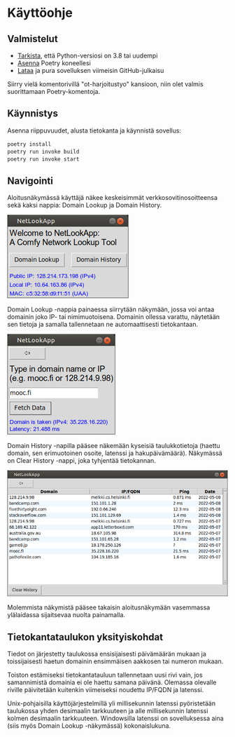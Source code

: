 # Käyttöohje

## Valmistelut

- [Tarkista](https://wiki.python.org/moin/BeginnersGuide/Download), että Python-versiosi on 3.8 tai uudempi
- [Asenna](https://python-poetry.org/docs/#installation) Poetry koneellesi
- [Lataa](https://github.com/weverhall/ot-harjoitustyo/releases/tag/viikko6) ja pura sovelluksen viimeisin GitHub-julkaisu

Siirry vielä komentorivillä "ot-harjoitustyo" kansioon, niin olet valmis suorittamaan Poetry-komentoja.

## Käynnistys

Asenna riippuvuudet, alusta tietokanta ja käynnistä sovellus:

```bash
poetry install
poetry run invoke build
poetry run invoke start
```

## Navigointi

Aloitusnäkymässä käyttäjä näkee keskeisimmät verkkosovitinosoitteensa sekä kaksi nappia: Domain Lookup ja Domain History.

![Main View](https://raw.githubusercontent.com/weverhall/ot-harjoitustyo/master/dokumentaatio/kuvat/main.png "Main View")

Domain Lookup -nappia painaessa siirrytään näkymään, jossa voi antaa domainin joko IP- tai nimimuotoisena. Domainin ollessa varattu, näytetään sen tietoja ja samalla tallennetaan ne automaattisesti tietokantaan. 

![Domain Lookup](https://raw.githubusercontent.com/weverhall/ot-harjoitustyo/master/dokumentaatio/kuvat/lookup.png "Domain Lookup")

Domain History -napilla pääsee näkemään kyseisiä taulukkotietoja (haettu domain, sen erimuotoinen osoite, latenssi ja hakupäivämäärä). Näkymässä on Clear History -nappi, joka tyhjentää tietokannan.

![Domain History](https://raw.githubusercontent.com/weverhall/ot-harjoitustyo/master/dokumentaatio/kuvat/history.png "Domain History")

Molemmista näkymistä pääsee takaisin aloitusnäkymään vasemmassa ylälaidassa sijaitsevaa nuolta painamalla.

## Tietokantataulukon yksityiskohdat

Tiedot on järjestetty taulukossa ensisijaisesti päivämäärän mukaan ja toissijaisesti haetun domainin ensimmäisen aakkosen tai numeron mukaan.

Toiston estämiseksi tietokantatauluun tallennetaan uusi rivi vain, jos samannimistä domainia ei ole haettu samana päivänä. Olemassa olevalle riville päivitetään kuitenkin viimeiseksi noudettu IP/FQDN ja latenssi.

Unix-pohjaisilla käyttöjärjestelmillä yli millisekunnin latenssi pyöristetään taulukossa yhden desimaalin tarkkuuteen ja alle millisekunnin latenssi kolmen desimaalin tarkkuuteen. Windowsilla latenssi on sovelluksessa aina (siis myös Domain Lookup -näkymässä) kokonaislukuna.
